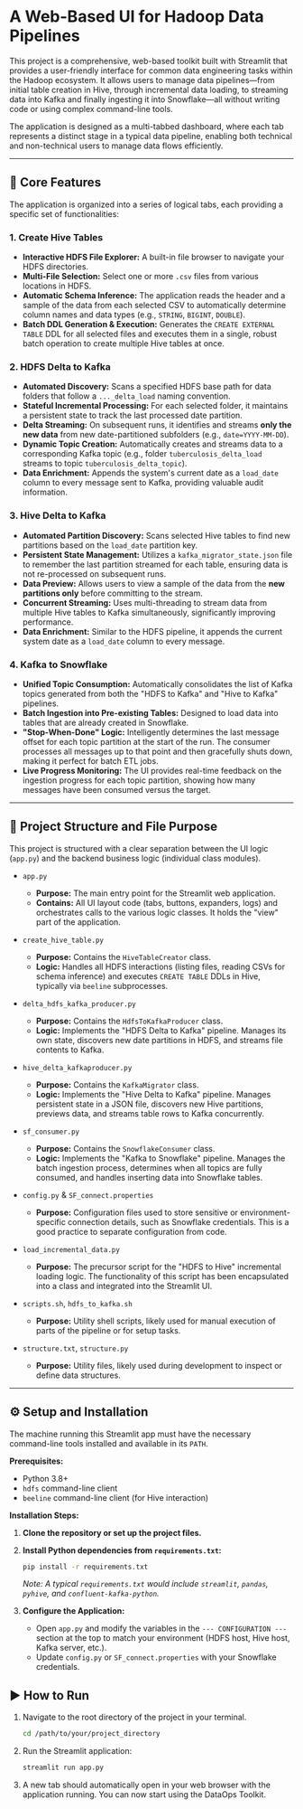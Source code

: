 # A Web-Based UI for Hadoop Data Pipelines

This project is a comprehensive, web-based toolkit built with Streamlit that provides a user-friendly interface for common data engineering tasks within the Hadoop ecosystem. It allows users to manage data pipelines—from initial table creation in Hive, through incremental data loading, to streaming data into Kafka and finally ingesting it into Snowflake—all without writing code or using complex command-line tools.

The application is designed as a multi-tabbed dashboard, where each tab represents a distinct stage in a typical data pipeline, enabling both technical and non-technical users to manage data flows efficiently.

---

## 🚀 Core Features

The application is organized into a series of logical tabs, each providing a specific set of functionalities:

### 1. Create Hive Tables
-   **Interactive HDFS File Explorer:** A built-in file browser to navigate your HDFS directories.
-   **Multi-File Selection:** Select one or more `.csv` files from various locations in HDFS.
-   **Automatic Schema Inference:** The application reads the header and a sample of the data from each selected CSV to automatically determine column names and data types (e.g., `STRING`, `BIGINT`, `DOUBLE`).
-   **Batch DDL Generation & Execution:** Generates the `CREATE EXTERNAL TABLE` DDL for all selected files and executes them in a single, robust batch operation to create multiple Hive tables at once.

### 2. HDFS Delta to Kafka
-   **Automated Discovery:** Scans a specified HDFS base path for data folders that follow a `..._delta_load` naming convention.
-   **Stateful Incremental Processing:** For each selected folder, it maintains a persistent state to track the last processed date partition.
-   **Delta Streaming:** On subsequent runs, it identifies and streams **only the new data** from new date-partitioned subfolders (e.g., `date=YYYY-MM-DD`).
-   **Dynamic Topic Creation:** Automatically creates and streams data to a corresponding Kafka topic (e.g., folder `tuberculosis_delta_load` streams to topic `tuberculosis_delta_topic`).
-   **Data Enrichment:** Appends the system's current date as a `load_date` column to every message sent to Kafka, providing valuable audit information.

### 3. Hive Delta to Kafka
-   **Automated Partition Discovery:** Scans selected Hive tables to find new partitions based on the `load_date` partition key.
-   **Persistent State Management:** Utilizes a `kafka_migrator_state.json` file to remember the last partition streamed for each table, ensuring data is not re-processed on subsequent runs.
-   **Data Preview:** Allows users to view a sample of the data from the **new partitions only** before committing to the stream.
-   **Concurrent Streaming:** Uses multi-threading to stream data from multiple Hive tables to Kafka simultaneously, significantly improving performance.
-   **Data Enrichment:** Similar to the HDFS pipeline, it appends the current system date as a `load_date` column to every message.

### 4. Kafka to Snowflake
-   **Unified Topic Consumption:** Automatically consolidates the list of Kafka topics generated from both the "HDFS to Kafka" and "Hive to Kafka" pipelines.
-   **Batch Ingestion into Pre-existing Tables:** Designed to load data into tables that are already created in Snowflake.
-   **"Stop-When-Done" Logic:** Intelligently determines the last message offset for each topic partition at the start of the run. The consumer processes all messages up to that point and then gracefully shuts down, making it perfect for batch ETL jobs.
-   **Live Progress Monitoring:** The UI provides real-time feedback on the ingestion progress for each topic partition, showing how many messages have been consumed versus the target.

---

## 🔧 Project Structure and File Purpose

This project is structured with a clear separation between the UI logic (`app.py`) and the backend business logic (individual class modules).

-   `app.py`
    -   **Purpose:** The main entry point for the Streamlit web application.
    -   **Contains:** All UI layout code (tabs, buttons, expanders, logs) and orchestrates calls to the various logic classes. It holds the "view" part of the application.

-   `create_hive_table.py`
    -   **Purpose:** Contains the `HiveTableCreator` class.
    -   **Logic:** Handles all HDFS interactions (listing files, reading CSVs for schema inference) and executes `CREATE TABLE` DDLs in Hive, typically via `beeline` subprocesses.

-   `delta_hdfs_kafka_producer.py`
    -   **Purpose:** Contains the `HdfsToKafkaProducer` class.
    -   **Logic:** Implements the "HDFS Delta to Kafka" pipeline. Manages its own state, discovers new date partitions in HDFS, and streams file contents to Kafka.

-   `hive_delta_kafkaproducer.py` 
    -   **Purpose:** Contains the `KafkaMigrator` class.
    -   **Logic:** Implements the "Hive Delta to Kafka" pipeline. Manages persistent state in a JSON file, discovers new Hive partitions, previews data, and streams table rows to Kafka concurrently.

-   `sf_consumer.py` 
    -   **Purpose:** Contains the `SnowflakeConsumer` class.
    -   **Logic:** Implements the "Kafka to Snowflake" pipeline. Manages the batch ingestion process, determines when all topics are fully consumed, and handles inserting data into Snowflake tables.

-   `config.py` & `SF_connect.properties`
    -   **Purpose:** Configuration files used to store sensitive or environment-specific connection details, such as Snowflake credentials. This is a good practice to separate configuration from code.

-   `load_incremental_data.py`
    -   **Purpose:** The precursor script for the "HDFS to Hive" incremental loading logic. The functionality of this script has been encapsulated into a class and integrated into the Streamlit UI.

-   `scripts.sh`, `hdfs_to_kafka.sh`
    -   **Purpose:** Utility shell scripts, likely used for manual execution of parts of the pipeline or for setup tasks.

-   `structure.txt`, `structure.py`
    -   **Purpose:** Utility files, likely used during development to inspect or define data structures.

---

## ⚙️ Setup and Installation

The machine running this Streamlit app must have the necessary command-line tools installed and available in its `PATH`.

**Prerequisites:**
-   Python 3.8+
-   `hdfs` command-line client
-   `beeline` command-line client (for Hive interaction)

**Installation Steps:**

1.  **Clone the repository or set up the project files.**

2.  **Install Python dependencies from `requirements.txt`:**
    ```bash
    pip install -r requirements.txt
    ```
    *Note: A typical `requirements.txt` would include `streamlit`, `pandas`, `pyhive`, and `confluent-kafka-python`.*

3.  **Configure the Application:**
    -   Open `app.py` and modify the variables in the `--- CONFIGURATION ---` section at the top to match your environment (HDFS host, Hive host, Kafka server, etc.).
    -   Update `config.py` or `SF_connect.properties` with your Snowflake credentials.

## ▶️ How to Run

1.  Navigate to the root directory of the project in your terminal.
    ```bash
    cd /path/to/your/project_directory
    ```
2.  Run the Streamlit application:
    ```bash
    streamlit run app.py
    ```
3.  A new tab should automatically open in your web browser with the application running. You can now start using the DataOps Toolkit.